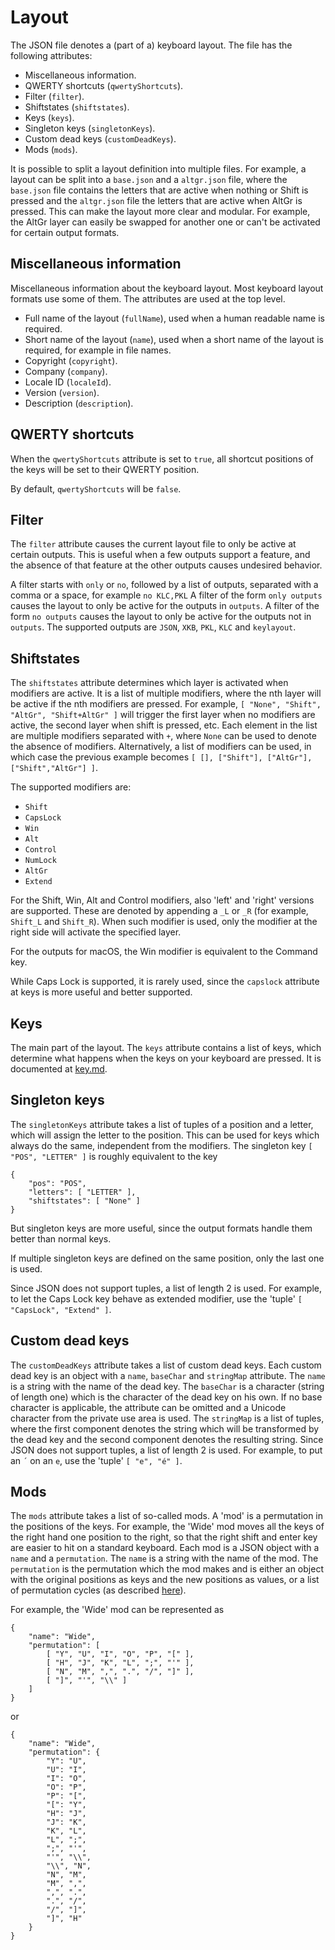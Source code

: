 Layout
======

The JSON file denotes a (part of a) keyboard layout. The file has the following attributes:

* Miscellaneous information.
* QWERTY shortcuts (`qwertyShortcuts`).
* Filter (`filter`).
* Shiftstates (`shiftstates`).
* Keys (`keys`).
* Singleton keys (`singletonKeys`).
* Custom dead keys (`customDeadKeys`).
* Mods (`mods`).

It is possible to split a layout definition into multiple files. For example, a layout can be split into a `base.json` and a `altgr.json` file, where the `base.json` file contains the letters that are active when nothing or Shift is pressed and the `altgr.json` file the letters that are active when AltGr is pressed. This can make the layout more clear and modular. For example, the AltGr layer can easily be swapped for another one or can't be activated for certain output formats.

Miscellaneous information
-------------------------

Miscellaneous information about the keyboard layout. Most keyboard layout formats use some of them. The attributes are used at the top level.

* Full name of the layout (`fullName`), used when a human readable name is required.
* Short name of the layout (`name`), used when a short name of the layout is required, for example in file names.
* Copyright (`copyright`).
* Company (`company`).
* Locale ID (`localeId`).
* Version (`version`).
* Description (`description`).

QWERTY shortcuts
----------------

When the `qwertyShortcuts` attribute is set to `true`, all shortcut positions of the keys will be set to their QWERTY position.

By default, `qwertyShortcuts` will be `false`.

Filter
------

The `filter` attribute causes the current layout file to only be active at certain outputs. This is useful when a few outputs support a feature, and the absence of that feature at the other outputs causes undesired behavior.

A filter starts with `only` or `no`, followed by a list of outputs, separated with a comma or a space, for example `no KLC,PKL` A filter of the form `only outputs` causes the layout to only be active for the outputs in `outputs`. A filter of the form `no outputs` causes the layout to only be active for the outputs not in `outputs`. The supported outputs are `JSON`, `XKB`, `PKL`, `KLC` and `keylayout`.

Shiftstates
-----------

The `shiftstates` attribute determines which layer is activated when modifiers are active. It is a list of multiple modifiers, where the nth layer will be active if the nth modifiers are pressed. For example, `[ "None", "Shift", "AltGr", "Shift+AltGr" ]` will trigger the first layer when no modifiers are active, the second layer when shift is pressed, etc. Each element in the list are multiple modifiers separated with `+`, where `None` can be used to denote the absence of modifiers. Alternatively, a list of modifiers can be used, in which case the previous example becomes `[ [], ["Shift"], ["AltGr"], ["Shift","AltGr"] ]`.

The supported modifiers are:

* `Shift`
* `CapsLock`
* `Win`
* `Alt`
* `Control`
* `NumLock`
* `AltGr`
* `Extend`

For the Shift, Win, Alt and Control modifiers, also 'left' and 'right' versions are supported. These are denoted by appending a `_L` or `_R` (for example, `Shift_L` and `Shift_R`). When such modifier is used, only the modifier at the right side will activate the specified layer.

For the outputs for macOS, the Win modifier is equivalent to the Command key.

While Caps Lock is supported, it is rarely used, since the `capslock` attribute at keys is more useful and better supported.

Keys
----

The main part of the layout. The `keys` attribute contains a list of keys, which determine what happens when the keys on your keyboard are pressed. It is documented at [key.md](key.md).

Singleton keys
--------------

The `singletonKeys` attribute takes a list of tuples of a position and a letter, which will assign the letter to the position. This can be used for keys which always do the same, independent from the modifiers. The singleton key `[ "POS", "LETTER" ]` is roughly equivalent to the key

    {
        "pos": "POS",
        "letters": [ "LETTER" ],
        "shiftstates": [ "None" ]
    }

But singleton keys are more useful, since the output formats handle them better than normal keys.

If multiple singleton keys are defined on the same position, only the last one is used.

Since JSON does not support tuples, a list of length 2 is used. For example, to let the Caps Lock key behave as extended modifier, use the 'tuple' `[ "CapsLock", "Extend" ]`.

Custom dead keys
----------------

The `customDeadKeys` attribute takes a list of custom dead keys. Each custom dead key is an object with a `name`, `baseChar` and `stringMap` attribute. The `name` is a string with the name of the dead key. The `baseChar` is a character (string of length one) which is the character of the dead key on his own. If no base character is applicable, the attribute can be omitted and a Unicode character from the private use area is used. The `stringMap` is a list of tuples, where the first component denotes the string which will be transformed by the dead key and the second component denotes the resulting string. Since JSON does not support tuples, a list of length 2 is used. For example, to put an `´` on an `e`, use the 'tuple' `[ "e", "é" ]`.

Mods
----

The `mods` attribute takes a list of so-called mods. A 'mod' is a permutation in the positions of the keys. For example, the 'Wide' mod moves all the keys of the right hand one position to the right, so that the right shift and enter key are easier to hit on a standard keyboard. Each mod is a JSON object with a `name` and a `permutation`. The `name` is a string with the name of the mod. The `permutation` is the permutation which the mod makes and is either an object with the original positions as keys and the new positions as values, or a list of permutation cycles (as described [here](https://en.wikipedia.org/wiki/Permutation#Cycle_notation)).

For example, the 'Wide' mod can be represented as

    {
        "name": "Wide",
        "permutation": [
            [ "Y", "U", "I", "O", "P", "[" ],
            [ "H", "J", "K", "L", ";", "'" ],
            [ "N", "M", ",", ".", "/", "]" ],
            [ "]", "'", "\\" ]
        ]
    }

or

    {
        "name": "Wide",
        "permutation": {
            "Y": "U",
            "U": "I",
            "I": "O",
            "O": "P",
            "P": "[",
            "[": "Y",
            "H": "J",
            "J": "K",
            "K", "L",
            "L", ";",
            ";", "'",
            "'", "\\",
            "\\", "N",
            "N", "M",
            "M", ",",
            ",", ".",
            ".", "/",
            "/", "]",
            "]", "H"
        }
    }
